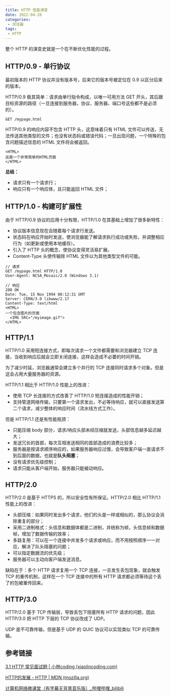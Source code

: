 ```yaml
---
title: HTTP 性能演变
date: 2022-04-26
categories:
 - 浏览器
tags:
 - HTTP
---
```


整个 HTTP 的演变史就是一个在不断优化性能的过程。

## HTTP/0.9 - 单行协议

最初版本的 HTTP 协议并没有版本号，后来它的版本号被定位在 0.9 以区分后来的版本。

HTTP/0.9 极其简单：请求由单行指令构成，以唯一可用方法 GET 开头，其后跟目标资源的路径（一旦连接到服务器，协议、服务器、端口号这些都不是必须的）。

```
GET /mypage.html
```

HTTP/0.9 的响应内容不包含 HTTP 头，这意味着只有 HTML 文件可以传送，无法传送其他类型的文件；也没有状态码或错误代码；一旦出现问题，一个特殊的包含问题描述信息的 HTML 文件将会被返回。

```
<HTML>
这是一个非常简单的HTML页面
</HTML>
```

**总结：**

* 请求只有一个请求行；
* 响应只有一个响应体，且只能返回 HTML 文件；

## HTTP/1.0 - 构建可扩展性

由于 HTTP/0.9 协议的应用十分有限，HTTP/1.0 在其基础上增加了很多新特性：

* 协议版本信息现在会随着每个请求行发送。
* 状态码在响应开始时发送，使浏览器能了解请求执行成功或失败，并调整相应行为（如更新或使用本地缓存）。
* 引入了 HTTP 头的概念，使协议变得灵活易扩展。
* Content-Type 头使传输除 HTML 文件以为其他类型文件的可能。

```
// 请求
GET /mypage.html HTTP/1.0
User-Agent: NCSA_Mosaic/2.0 (Windows 3.1)

// 响应
200 OK
Date: Tue, 15 Nov 1994 08:12:31 GMT
Server: CERN/3.0 libwww/2.17
Content-Type: text/html
<HTML>
一个包含图片的页面
  <IMG SRC="/myimage.gif">
</HTML>
```

## HTTP/1.1

HTTP/1.0 采用短连接方式，即每次请求一个文件都需要和浏览器建立 TCP 连接，当收到响应后就会立即关闭连接，这样会造成不必要的时间开销。

为了减少时延，浏览器通常会建立多个并行的 TCP 连接同时请求多个对象。但是这会占用大量服务器的资源。

HTTP/1.1 相比于 HTTP/1.0 性能上的改进：

* 使用 TCP 长连接的方式改善了 HTTP/1.0 短连接造成的性能开销；
* 支持管道网络传输，只要第一个请求发出，不必等待响应，就可以直接发送第二个请求，减少整体的响应时间（流水线方式工作）。

但是 HTTP/1.1 还是有性能瓶颈：

* 只能压缩 body 部分，请求/响应头部未经压缩就发送，头部信息越多延迟越大；
* 发送冗长的首部，每次互相发送相同的首部造成的浪费比较多；
* 服务器是按请求顺序响应的，如果服务器响应过慢，会导致客户端一直请求不到后面的数据，也就是**队头阻塞**；
* 没有请求优先级控制；
* 请求只能从客户端开始，服务器只能被动响应。

## HTTP/2.0

HTTP/2.0 是基于 HTTPS 的，所以安全性有所保证。HTTP/2.0 相比 HTTP/1.1 性能上的改进：

* 头部压缩：如果同时发出多个请求，他们的头是一样或相似的，那么协议会消除重复的部分；
* 采用二进制格式：头信息和数据体都是二进制，并统称为帧，头信息帧和数据帧，增加了数据传输的效率；
* 多路复用：可以在一个连接中并发多个请求或响应，而不用按照顺序一一对应，解决了队头阻塞的问题；
* 可以指定数据流的优先级；
* 服务器可以主动向客户端发送消息。

缺陷在于：多个 HTTP 请求复用一个 TCP 连接，一旦发生丢包现象，就会触发 TCP 的重传机制，这样在一个 TCP 连接中的所有 HTTP 请求都必须等待这个丢了的包被重传回来。

## HTTP/3.0

HTTP/2.0 基于 TCP 传输层，导致丢包下阻塞所有 HTTP 请求的问题，因此 HTTP/3.0 把 HTTP 下层的 TCP 协议改成了 UDP。

UDP 是不可靠传输，但是基于 UDP 的 QUIC 协议可以实现类似 TCP 的可靠传输。

## 参考链接

[3.1 HTTP 常见面试题 | 小林coding (xiaolincoding.com)](https://xiaolincoding.com/network/2_http/http_interview.html#http-1-1、http-2、http-3-演变)

[HTTP的发展 - HTTP | MDN (mozilla.org)](https://developer.mozilla.org/zh-CN/docs/Web/HTTP/Basics_of_HTTP/Evolution_of_HTTP#后http2进化)

[计算机网络微课堂（有字幕无背景音乐版）_哔哩哔哩_bilibili](https://www.bilibili.com/video/BV1c4411d7jb?p=73)